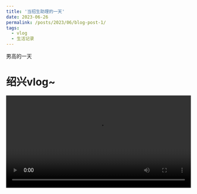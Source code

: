 ```yaml
---
title: '当招生助理的一天'
date: 2023-06-26
permalink: /posts/2023/06/blog-post-1/
tags:
  - vlog
  - 生活记录
---
```

男高的一天

绍兴vlog~
======

<!--
<iframe id="iframe"
        name="iframe"
        height="100%"
        width="100%"
        src="//player.bilibili.com/player.html?aid=912724807&bvid=BV18M4y1J7xK&cid=1176999398&page=1"
        scrolling="auto"
        border="0"
        frameborder="0"
        framespacing="0" 
        allowfullscreen="true"
        onload="changeFrameHeight()">
</iframe>
-->
<video width="100%" border="0" cellspacing="0" cellpadding="0" controls preload="auto">
    <source src="/video/shaoxing2026626.MP4" type="video/mp4">
</video>

